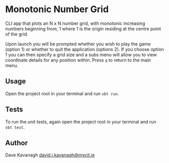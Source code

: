 # Monotonic Number Grid

CLI app that plots an N x N number grid, with monotonic increasing numbers beginning from; 1 where 1 is the origin residing at the centre point of the grid.

Upon launch you will be prompted whether you wish to play the game (option 1) or whether to quit the application (options 2). If you choose option 1 you can then specify a grid size and a subs menu will allow you to view coordinate details for any position within. Press `q` to return to the main menu.  

## Usage
Open the project root in your terminal and run `sbt run`.

## Tests
To run the unit tests, again open the project root in your terminal and run `sbt test`.

## Author
Dave Kavanagh
david.j.kavanagh@mycit.ie